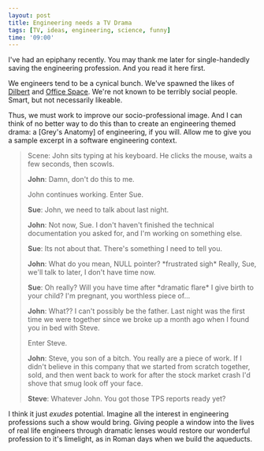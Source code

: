 ```yaml
---
layout: post
title: Engineering needs a TV Drama
tags: [TV, ideas, engineering, science, funny]
time: '09:00'
---
```


I've had an epiphany recently.  You may thank me later for single-handedly saving the engineering profession.  And you read it here first.

We engineers tend to be a cynical bunch.  We've spawned the likes of [Dilbert] and [Office Space].  We're not known to be terribly social people.  Smart, but not necessarily likeable.

[Dilbert]:http://www.dilbert.com/
[Office Space]:http://www.imdb.com/title/tt0151804/

Thus, we must work to improve our socio-professional image.  And I can think of no better way to do this than to create an engineering themed drama: a [Grey's Anatomy] of engineering, if you will.  Allow me to give you a sample excerpt in a software engineering context.

[Greys Anatomy]:http://en.wikipedia.org/wiki/Grey%27s_Anatomy

<!-- EXTENDED -->

> Scene: John sits typing at his keyboard.  He clicks the mouse, waits a few seconds, then scowls.
>
> __John__: Damn, don't do this to me. 
>
> John continues working.  Enter Sue.
>
> __Sue__: John, we need to talk about last night.
>
> __John__: Not now, Sue.  I don't haven't finished the technical documentation you asked for, and I'm working on something else.
>
> __Sue__: Its not about that.  There's something I need to tell you.
>
> __John__: What do you mean, NULL pointer? \*frustrated sigh\*  Really, Sue, we'll talk to later, I don't have time now.
>
> __Sue__: Oh really?  Will you have time after \*dramatic flare\* I give birth to your child?  I'm pregnant, you worthless piece of...
>
> __John__: What??  I can't possibly be the father.  Last night was the first time we were together since we broke up a month ago when I found you in bed with Steve.
>
> Enter Steve.
>
> __John__: Steve, you son of a bitch.  You really are a piece of work.  If I didn't believe in this company that we started from scratch together, sold, and then went back to work for after the stock market crash I'd shove that smug look off your face.
>
> __Steve__: Whatever John.  You got those TPS reports ready yet?

I think it just _exudes_ potential.  Imagine all the interest in engineering professions such a show would bring.  Giving people a window into the lives of real life engineers through dramatic lenses would restore our wonderful profession to it's limelight, as in Roman days when we build the aqueducts.
